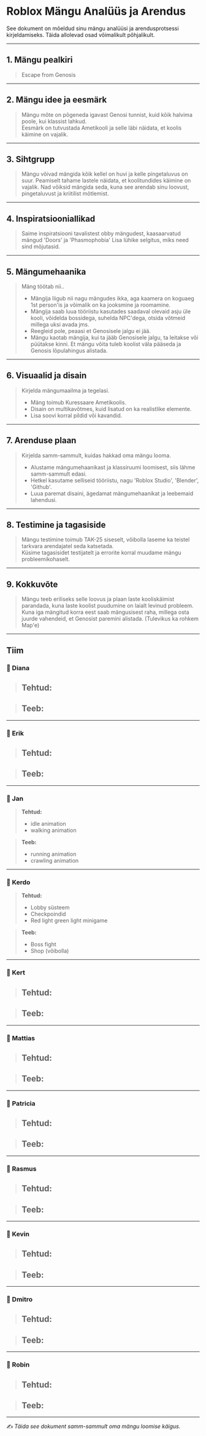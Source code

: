 # Roblox Mängu Analüüs ja Arendus

See dokument on mõeldud sinu mängu analüüsi ja arendusprotsessi kirjeldamiseks. Täida allolevad osad võimalikult põhjalikult.  

---

## 1. Mängu pealkiri
> Escape from Genosis

---

## 2. Mängu idee ja eesmärk
> Mängu mõte on põgeneda igavast Genosi tunnist, kuid kõik halvima poole, kui klassist lahkud.  
> Eesmärk on tutvustada Ametikooli ja selle läbi näidata, et koolis käimine on vajalik.

---

## 3. Sihtgrupp
> Mängu võivad mängida kõik kellel on huvi ja kelle pingetaluvus on suur. Peamiselt tahame lastele näidata, et koolitundides käimine on vajalik. 
> Nad võiksid mängida seda, kuna see arendab sinu loovust, pingetaluvust ja kriitilist mõtlemist.

---

## 4. Inspiratsiooniallikad
> Saime inspiratsiooni tavalistest obby mängudest, kaasaarvatud mängud 'Doors' ja 'Phasmophobia'
> Lisa lühike selgitus, miks need sind mõjutasid.

---

## 5. Mängumehaanika
> Mäng töötab nii.. 
> - Mängija liigub nii nagu mängudes ikka, aga kaamera on koguaeg 1st person'is ja võimalik on ka jooksmine ja roomamine. 
> - Mängija saab luua tööriistu kasutades saadaval olevaid asju üle kooli, võidelda bossidega, suhelda NPC'dega, otsida võtmeid millega uksi avada jms. 
> - Reegleid pole, peaasi et Genosisele jalgu ei jää.
> - Mängu kaotab mängija, kui ta jääb Genosisele jalgu, ta leitakse või püütakse kinni. Et mängu võita tuleb koolist väla pääseda ja Genosis lõpulahingus alistada.

---

## 6. Visuaalid ja disain
> Kirjelda mängumaailma ja tegelasi.  
> - Mäng toimub Kuressaare Ametikoolis. 
> - Disain on multikavõtmes, kuid lisatud on ka realistlike elemente. 
> - Lisa soovi korral pildid või kavandid.

---

## 7. Arenduse plaan
> Kirjelda samm-sammult, kuidas hakkad oma mängu looma.  
> - Alustame mängumehaanikast ja klassiruumi loomisest, siis lähme samm-sammult edasi. 
> - Hetkel kasutame selliseid tööriistu, nagu 'Roblox Studio', 'Blender', 'Github'.
> - Luua paremat disaini, ägedamat mängumehaanikat ja leebemaid lahendusi.

---

## 8. Testimine ja tagasiside
> Mängu testimine toimub TAK-25 siseselt, võibolla laseme ka teistel tarkvara arendajatel seda katsetada.  
> Küsime tagasisidet testijatelt ja errorite korral muudame mängu probleemikohaselt.

---

## 9. Kokkuvõte
> Mängu teeb eriliseks selle loovus ja plaan laste kooliskäimist parandada, kuna laste koolist puudumine on laialt levinud probleem.
> Kuna iga mängitud korra eest saab mängusisest raha, millega osta juurde vahendeid, et Genosist paremini alistada. (Tulevikus ka rohkem Map'e)

---

## Tiim

### 👤 Diana
> **Tehtud:**  
> - 

> **Teeb:**  
> - 

---

### 👤 Erik
> **Tehtud:**  
> - 

> **Teeb:**  
> - 

---
### 👤 Jan
> **Tehtud:**  
> - idle animation
> - walking animation

> **Teeb:**  
> - running animation
> - crawling animation
---
### 👤 Kerdo
> **Tehtud:**  
> - Lobby süsteem
> - Checkpoindid
> - Red light green light minigame

> **Teeb:**  
> - Boss fight
> - Shop (võibolla)

---
### 👤 Kert
> **Tehtud:**  
> - 

> **Teeb:**  
> - 

---
### 👤 Mattias
> **Tehtud:**  
> - 

> **Teeb:**  
> - 

---
### 👤 Patricia
> **Tehtud:**  
> - 

> **Teeb:**  
> - 

---
### 👤 Rasmus
> **Tehtud:**  
> - 

> **Teeb:**  
> - 

---
### 👤 Kevin
> **Tehtud:**  
> - 

> **Teeb:**  
> - 

---
### 👤 Dmitro
> **Tehtud:**  
> - 

> **Teeb:**  
> - 

---

### 👤 Robin
> **Tehtud:**  
> - 

> **Teeb:**  
> - 

---


✍️ *Täida see dokument samm-sammult oma mängu loomise käigus.*
